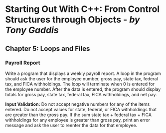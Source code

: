 # Starting Out With C++: From Control Structures through Objects - *by Tony Gaddis*

## Chapter 5: Loops and Files

### Payroll Report
Write a program that displays a weekly payroll report. A loop in the program should ask the 
user for the employee number, gross pay, state tax, federal tax, and FICA withholdings. The 
loop will terminate when 0 is entered for the employee number. After the data is entered, the 
program should display totals for gross pay, state tax, federal tax, FICA withholdings, and net 
pay.

**Input Validation:** Do not accept negative numbers for any of the items entered. Do not 
accept values for state, federal, or FICA withholdings that are greater than the gross pay. If the 
sum state tax + federal tax + FICA withholdings for any employee is greater than gross pay, print 
an error message and ask the user to reenter the data for that employee.
